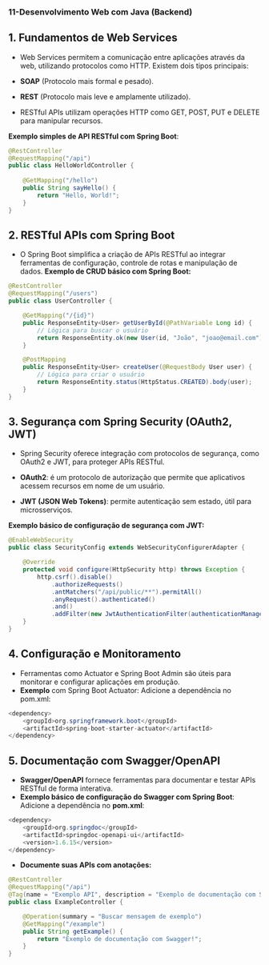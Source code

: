 ### 11-Desenvolvimento Web com Java (Backend)

## 1. Fundamentos de Web Services

- Web Services permitem a comunicação entre aplicações através da web, utilizando protocolos como HTTP. Existem dois tipos principais:
- **SOAP** (Protocolo mais formal e pesado).
- **REST** (Protocolo mais leve e amplamente utilizado).

- RESTful APIs utilizam operações HTTP como GET, POST, PUT e DELETE para manipular recursos.

**Exemplo simples de API RESTful com Spring Boot**:
```java
@RestController
@RequestMapping("/api")
public class HelloWorldController {
    
    @GetMapping("/hello")
    public String sayHello() {
        return "Hello, World!";
    }
}
```

## 2. RESTful APIs com Spring Boot

- O Spring Boot simplifica a criação de APIs RESTful ao integrar ferramentas de configuração, controle de rotas e manipulação de dados.
**Exemplo de CRUD básico com Spring Boot:**
```java
@RestController
@RequestMapping("/users")
public class UserController {

    @GetMapping("/{id}")
    public ResponseEntity<User> getUserById(@PathVariable Long id) {
        // Lógica para buscar o usuário
        return ResponseEntity.ok(new User(id, "João", "joao@email.com"));
    }

    @PostMapping
    public ResponseEntity<User> createUser(@RequestBody User user) {
        // Lógica para criar o usuário
        return ResponseEntity.status(HttpStatus.CREATED).body(user);
    }
}
```

## 3. Segurança com Spring Security (OAuth2, JWT)

- Spring Security oferece integração com protocolos de segurança, como OAuth2 e JWT, para proteger APIs RESTful.

- **OAuth2**: é um protocolo de autorização que permite que aplicativos acessem recursos em nome de um usuário.
- **JWT (JSON Web Tokens)**: permite autenticação sem estado, útil para microsserviços.

**Exemplo básico de configuração de segurança com JWT:**
```java
@EnableWebSecurity
public class SecurityConfig extends WebSecurityConfigurerAdapter {

    @Override
    protected void configure(HttpSecurity http) throws Exception {
        http.csrf().disable()
            .authorizeRequests()
            .antMatchers("/api/public/**").permitAll()
            .anyRequest().authenticated()
            .and()
            .addFilter(new JwtAuthenticationFilter(authenticationManager()));
    }
}
```

## 4. Configuração e Monitoramento

- Ferramentas como Actuator e Spring Boot Admin são úteis para monitorar e configurar aplicações em produção.
- **Exemplo** com Spring Boot Actuator: Adicione a dependência no pom.xml:

```java
<dependency>
    <groupId>org.springframework.boot</groupId>
    <artifactId>spring-boot-starter-actuator</artifactId>
</dependency>
```

## 5. Documentação com Swagger/OpenAPI

- **Swagger/OpenAPI** fornece ferramentas para documentar e testar APIs RESTful de forma interativa.
- **Exemplo básico de configuração do Swagger com Spring Boot**: Adicione a dependência no **pom.xml**:

```java
<dependency>
    <groupId>org.springdoc</groupId>
    <artifactId>springdoc-openapi-ui</artifactId>
    <version>1.6.15</version>
</dependency>
```
- **Documente suas APIs com anotações:**

```java
@RestController
@RequestMapping("/api")
@Tag(name = "Exemplo API", description = "Exemplo de documentação com Swagger")
public class ExampleController {

    @Operation(summary = "Buscar mensagem de exemplo") 
    @GetMapping("/example")
    public String getExample() {
        return "Exemplo de documentação com Swagger!";
    }
}
```

